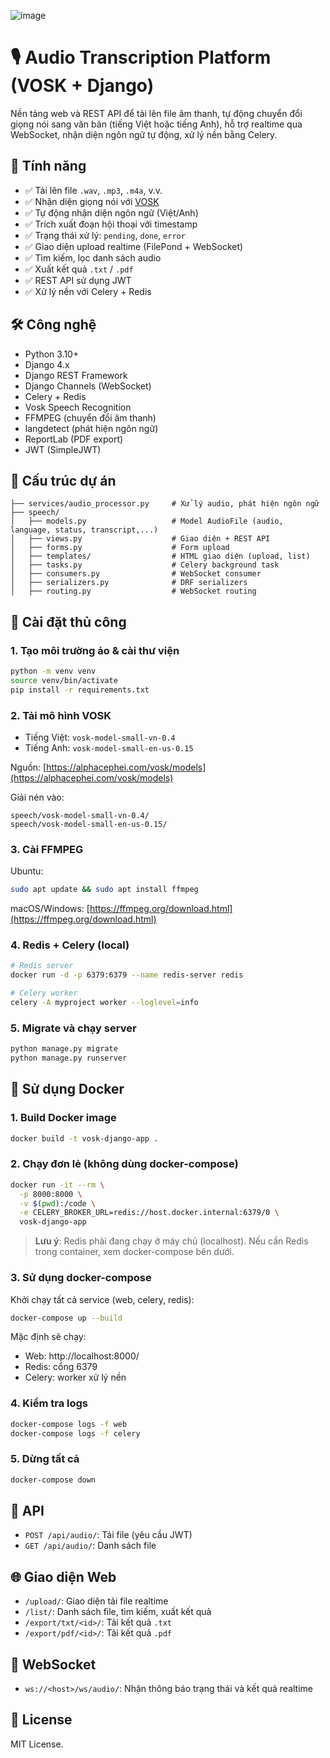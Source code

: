 ![image](https://github.com/user-attachments/assets/3022e9c6-fedf-46a7-854c-43c7f05fbf08)
# 🎙️ Audio Transcription Platform (VOSK + Django)

Nền tảng web và REST API để tải lên file âm thanh, tự động chuyển đổi giọng nói sang văn bản (tiếng Việt hoặc tiếng Anh), hỗ trợ realtime qua WebSocket, nhận diện ngôn ngữ tự động, xử lý nền bằng Celery.

## 🚀 Tính năng

- ✅ Tải lên file `.wav`, `.mp3`, `.m4a`, v.v.
- ✅ Nhận diện giọng nói với [VOSK](https://alphacephei.com/vosk/)
- ✅ Tự động nhận diện ngôn ngữ (Việt/Anh)
- ✅ Trích xuất đoạn hội thoại với timestamp
- ✅ Trạng thái xử lý: `pending`, `done`, `error`
- ✅ Giao diện upload realtime (FilePond + WebSocket)
- ✅ Tìm kiếm, lọc danh sách audio
- ✅ Xuất kết quả `.txt` / `.pdf`
- ✅ REST API sử dụng JWT
- ✅ Xử lý nền với Celery + Redis

## 🛠️ Công nghệ

- Python 3.10+
- Django 4.x
- Django REST Framework
- Django Channels (WebSocket)
- Celery + Redis
- Vosk Speech Recognition
- FFMPEG (chuyển đổi âm thanh)
- langdetect (phát hiện ngôn ngữ)
- ReportLab (PDF export)
- JWT (SimpleJWT)

## 🧱 Cấu trúc dự án

```
├── services/audio_processor.py     # Xử lý audio, phát hiện ngôn ngữ
├── speech/
│   ├── models.py                   # Model AudioFile (audio, language, status, transcript,...)
│   ├── views.py                    # Giao diện + REST API
│   ├── forms.py                    # Form upload
│   ├── templates/                  # HTML giao diện (upload, list)
│   ├── tasks.py                    # Celery background task
│   ├── consumers.py                # WebSocket consumer
│   ├── serializers.py              # DRF serializers
│   ├── routing.py                  # WebSocket routing
```

## 🔧 Cài đặt thủ công

### 1. Tạo môi trường ảo & cài thư viện

```bash
python -m venv venv
source venv/bin/activate
pip install -r requirements.txt
```

### 2. Tải mô hình VOSK

- Tiếng Việt: `vosk-model-small-vn-0.4`
- Tiếng Anh: `vosk-model-small-en-us-0.15`

Nguồn: [https://alphacephei.com/vosk/models](https://alphacephei.com/vosk/models)

Giải nén vào:

```
speech/vosk-model-small-vn-0.4/
speech/vosk-model-small-en-us-0.15/
```

### 3. Cài FFMPEG

Ubuntu:
```bash
sudo apt update && sudo apt install ffmpeg
```

macOS/Windows: [https://ffmpeg.org/download.html](https://ffmpeg.org/download.html)

### 4. Redis + Celery (local)

```bash
# Redis server
docker run -d -p 6379:6379 --name redis-server redis

# Celery worker
celery -A myproject worker --loglevel=info
```

### 5. Migrate và chạy server

```bash
python manage.py migrate
python manage.py runserver
```

## 🐳 Sử dụng Docker

### 1. Build Docker image

```bash
docker build -t vosk-django-app .
```

### 2. Chạy đơn lẻ (không dùng docker-compose)

```bash
docker run -it --rm \
  -p 8000:8000 \
  -v $(pwd):/code \
  -e CELERY_BROKER_URL=redis://host.docker.internal:6379/0 \
  vosk-django-app
```

> **Lưu ý**: Redis phải đang chạy ở máy chủ (localhost). Nếu cần Redis trong container, xem docker-compose bên dưới.

### 3. Sử dụng docker-compose

Khởi chạy tất cả service (web, celery, redis):

```bash
docker-compose up --build
```

Mặc định sẽ chạy:
- Web: http://localhost:8000/
- Redis: cổng 6379
- Celery: worker xử lý nền

### 4. Kiểm tra logs

```bash
docker-compose logs -f web
docker-compose logs -f celery
```

### 5. Dừng tất cả

```bash
docker-compose down
```

## 🔐 API

- `POST /api/audio/`: Tải file (yêu cầu JWT)
- `GET /api/audio/`: Danh sách file

## 🌐 Giao diện Web

- `/upload/`: Giao diện tải file realtime
- `/list/`: Danh sách file, tìm kiếm, xuất kết quả
- `/export/txt/<id>/`: Tải kết quả `.txt`
- `/export/pdf/<id>/`: Tải kết quả `.pdf`

## 📡 WebSocket

- `ws://<host>/ws/audio/`: Nhận thông báo trạng thái và kết quả realtime

## 📄 License

MIT License.
